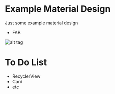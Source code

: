 Example Material Design
===========

Just some example material design

* FAB

![alt tag](http://zippy.gfycat.com/GraveLameBaboon.gif)


To Do List
======
- RecyclerView
- Card
- etc